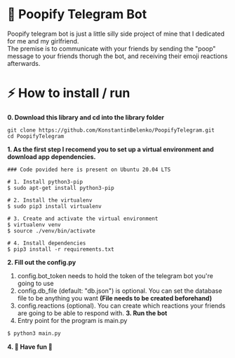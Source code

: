 # 💩 Poopify Telegram Bot
Poopify telegram bot is just a little silly side project of mine that I dedicated for me and my girlfriend. <br/>
The premise is to communicate with your friends by sending the "poop" message to your friends thorugh the bot, and receiving their emoji reactions afterwards.

# ⚡️ How to install / run
**0. Download this library and cd into the library folder**
```
git clone https://github.com/KonstantinBelenko/PoopifyTelegram.git
cd PoopifyTelegram
```

**1. As the first step I recomend you to set up a virtual environment and download app dependencies.**
```
### Code povided here is present on Ubuntu 20.04 LTS

# 1. Install python3-pip
$ sudo apt-get install python3-pip

# 2. Install the virtualenv
$ sudo pip3 install virtualenv 

# 3. Create and activate the virtual environment
$ virtualenv venv 
$ source ./venv/bin/activate

# 4. Install dependencies
$ pip3 install -r requirements.txt
```

**2. Fill out the config.py**
1. config.bot_token needs to hold the token of the telegram bot you're going to use
2. config.db_file (default: "db.json") is optional. You can set the database file to be anything you want **(File needs to be created beforehand)**
3. config.reactions (optional). You can create which reactions your friends are going to be able to respond with.
**3. Run the bot**
1. Entry point for the program is main.py
```python
$ python3 main.py
```
**4. 🦄 Have fun 🌈**
